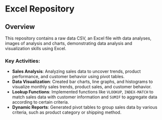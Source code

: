 # Excel Repository

## Overview
This repository contains a raw data CSV, an Excel file with data analyses, images of analysis and charts, demonstrating data analysis and visualization skills using Excel.

### Key Activities:
- **Sales Analysis**: Analyzing sales data to uncover trends, product performance, and customer behavior using pivot tables.
- **Data Visualization**: Created bar charts, line graphs, and histograms to visualize monthly sales trends, product sales, and customer behavior.
- **Lookup Functions**: Implemented functions like `VLOOKUP`, `INDEX-MATCH` to match sales data with customer information and  `SUMIF` to aggregate data according to certain criteria.
- **Dynamic Reports**: Generated pivot tables to group sales data by various criteria, such as product category or shipping method.
